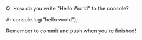 Q: How do you write "Hello World" to the console?

A: console.log("hello world");


Remember to commit and push when you're finished!